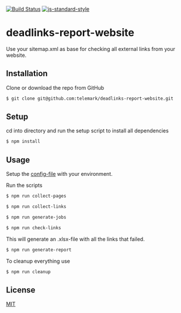 [![Build Status](https://travis-ci.org/telemark/deadlinks-report-website.svg?branch=master)](https://travis-ci.org/telemark/deadlinks-report-website)
[![js-standard-style](https://img.shields.io/badge/code%20style-standard-brightgreen.svg?style=flat)](https://github.com/feross/standard)

# deadlinks-report-website

Use your sitemap.xml as base for checking all external links from your website.

## Installation

Clone or download the repo from GitHub

```sh
$ git clone git@github.com:telemark/deadlinks-report-website.git
```

## Setup

cd into directory and run the setup script to install all dependencies

```sh
$ npm install
```

## Usage

Setup the [config-file](config/index.js) with your environment.

Run the scripts

```sh
$ npm run collect-pages
```

```sh
$ npm run collect-links
```

```sh
$ npm run generate-jobs
```

```sh
$ npm run check-links
```

This will generate an .xlsx-file with all the links that failed.


```sh
$ npm run generate-report
```

To cleanup everything use

```sh
$ npm run cleanup
```



## License
[MIT](LICENSE)
